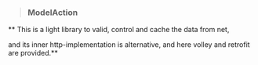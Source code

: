 > ### ModelAction

** This is a light library to valid, control and cache the data from net,

and its inner http-implementation is alternative, and here volley and retrofit are provided.**
